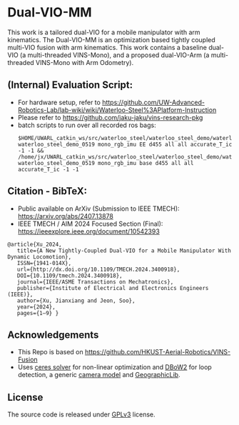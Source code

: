 # Dual-VIO-MM 
This work is a tailored dual-VIO for a mobile manipulator with arm kinematics.
The Dual-VIO-MM is an optimization based tightly coupled multi-VIO fusion with arm kinematics.
This work contains a baseline dual-VIO (a multi-threaded VINS-Mono), and a proposed dual-VIO-Arm (a multi-threaded VINS-Mono with Arm Odometry).

## (Internal) Evaluation Script:
- For hardware setup, refer to https://github.com/UW-Advanced-Robotics-Lab/lab-wiki/wiki/Waterloo-Steel%3APlatform-Instruction
- Please refer to https://github.com/jaku-jaku/vins-research-pkg
- batch scripts to run over all recorded ros bags:
  ```
  $HOME/UWARL_catkin_ws/src/waterloo_steel/waterloo_steel_demo/waterloo_steel_analyzer/shortcuts/batch_tmux_vins.sh waterloo_steel_demo_0519 mono_rgb_imu EE d455 all all accurate_T_ic -1 -1 && /home/jx/UWARL_catkin_ws/src/waterloo_steel/waterloo_steel_demo/waterloo_steel_analyzer/shortcuts/batch_tmux_vins.sh waterloo_steel_demo_0519 mono_rgb_imu base d455 all all accurate_T_ic -1 -1 
  ```

## Citation - BibTeX:
- Public available on ArXiv (Submission to IEEE TMECH): https://arxiv.org/abs/2407.13878
- IEEE TMECH / AIM 2024 Focused Section (Final): https://ieeexplore.ieee.org/document/10542393
```
@article{Xu_2024,
   title={A New Tightly-Coupled Dual-VIO for a Mobile Manipulator With Dynamic Locomotion},
   ISSN={1941-014X},
   url={http://dx.doi.org/10.1109/TMECH.2024.3400918},
   DOI={10.1109/tmech.2024.3400918},
   journal={IEEE/ASME Transactions on Mechatronics},
   publisher={Institute of Electrical and Electronics Engineers (IEEE)},
   author={Xu, Jianxiang and Jeon, Soo},
   year={2024},
   pages={1–9} }
```

## Acknowledgements
- This Repo is based on https://github.com/HKUST-Aerial-Robotics/VINS-Fusion
- Uses [ceres solver](http://ceres-solver.org/) for non-linear optimization and [DBoW2](https://github.com/dorian3d/DBoW2) for loop detection, a generic [camera model](https://github.com/hengli/camodocal) and [GeographicLib](https://geographiclib.sourceforge.io/).

## License
The source code is released under [GPLv3](http://www.gnu.org/licenses/) license.
